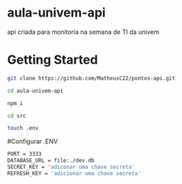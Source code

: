 # aula-univem-api
api criada para monitoria na semana de TI da univem
# Getting Started
```bash
git clone https://github.com/MatheusC22/pontos-api.git

cd aula-univem-api

npm i

cd src

touch .env
```
#Configurar .ENV
```bash
PORT = 3333
DATABASE_URL = file:./dev.db
SECRET_KEY = 'adiconar uma chave secreta'
REFRESH_KEY = 'adicionar uma chave secreta'

```
